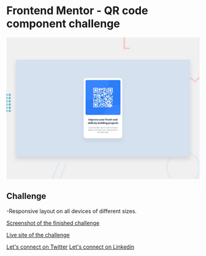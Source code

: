 # Frontend Mentor - QR code component challenge

![Design preview for the QR Component coding challenge](images/desktop-preview.jpg)

## Challenge
-Responsive layout on all devices of different sizes.

[Screenshot of the finished challenge]()

[Live site of the challenge]()

[Let's connect on Twitter](https://twitter.com/tjewlius)
[Let's connect on Linkedin](https://www.linkedin.com/in/tamale-julius/)